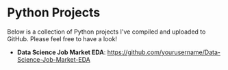 # Python Projects

Below is a collection of Python projects I've compiled and uploaded to GitHub. Please feel free to have a look!

- **Data Science Job Market EDA**: https://github.com/yourusername/Data-Science-Job-Market-EDA
  
